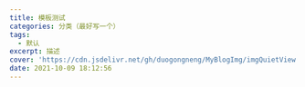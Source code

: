 ```yaml
---
title: 模板测试
categories: 分类（最好写一个）
tags:
  - 默认
excerpt: 描述
cover: 'https://cdn.jsdelivr.net/gh/duogongneng/MyBlogImg/imgQuietView.png'
date: 2021-10-09 18:12:56
---
```

